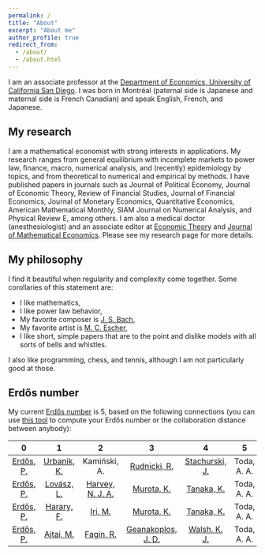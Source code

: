 ```yaml
---
permalink: /
title: "About"
excerpt: "About me"
author_profile: true
redirect_from: 
  - /about/
  - /about.html
---
```


I am an associate professor at the [Department of Economics, University of California San Diego](http://economics.ucsd.edu/). I was born in Montréal (paternal side is Japanese and maternal side is French Canadian) and speak English, French, and Japanese.

## My research
I am a mathematical economist with strong interests in applications. My research ranges from general equilibrium with incomplete markets to power law, finance, macro, numerical analysis, and (recently) epidemiology by topics, and from theoretical to numerical and empirical by methods. I have published papers in journals such as Journal of Political Economy, Journal of Economic Theory, Review of Financial Studies, Journal of Financial Economics, Journal of Monetary Economics, Quantitative Economics, American Mathematical Monthly, SIAM Journal on Numerical Analysis, and Physical Review E, among others. I am also a medical doctor (anesthesiologist) and an associate editor at [Economic Theory](https://www.springer.com/journal/199) and [Journal of Mathematical Economics](https://www.journals.elsevier.com/journal-of-mathematical-economics). Please see my research page for more details.

## My philosophy
I find it beautiful when regularity and complexity come together. Some corollaries of this statement are:

- I like mathematics,
- I like power law behavior,
- My favorite composer is [J. S. Bach](https://en.wikipedia.org/wiki/Johann_Sebastian_Bach),
- My favorite artist is [M. C. Escher](https://mcescher.com/),
- I like short, simple papers that are to the point and dislike models with all sorts of bells and whistles.

I also like programming, chess, and tennis, although I am not particularly good at those.

## Erdős number
My current [Erdős number](http://en.wikipedia.org/wiki/Erd%C5%91s_number) is 5, based on the following connections (you can use [this tool](https://mathscinet.ams.org/mathscinet/freeTools.html) to compute your Erdős number or the collaboration distance between anybody):

| 0 | 1 |	2 | 3 |	4 |	5 |
| :---: | :---: | :---: | :---: | :---: | :---: |
| [Erdős, P.](http://en.wikipedia.org/wiki/Paul_Erd%C5%91s) |	[Urbanik, K.](https://en.wikipedia.org/wiki/Kazimierz_Urbanik) |	Kamiński, A. |	[Rudnicki, R.](https://www.impan.pl/~rudnicki/) |	[Stachurski, J.](http://johnstachurski.net/) |	Toda, A. A. |
| [Erdős, P.](http://en.wikipedia.org/wiki/Paul_Erd%C5%91s) |	[Lovász, L.](http://www.cs.elte.hu/~lovasz/) |	[Harvey, N. J. A.](https://www.cs.ubc.ca/~nickhar/) |	[Murota, K.](http://www.comp.tmu.ac.jp/kzmurota/index.en.html) |	[Tanaka, K.](https://sites.google.com/site/ketanakahp/) |	Toda, A. A. |
| [Erdős, P.](http://en.wikipedia.org/wiki/Paul_Erd%C5%91s) |	[Harary, F.](https://en.wikipedia.org/wiki/Frank_Harary) |	[Iri, M.](https://simple.wikipedia.org/wiki/Masao_Iri) |	[Murota, K.](http://www.comp.tmu.ac.jp/kzmurota/index.en.html) |	[Tanaka, K.](https://sites.google.com/site/ketanakahp/) |	Toda, A. A. |
| [Erdős, P.][Erdos] |	[Ajtai, M.](https://en.wikipedia.org/wiki/Mikl%C3%B3s_Ajtai) |	[Fagin, R.](https://en.wikipedia.org/wiki/Ronald_Fagin) |	[Geanakoplos, J. D.](https://economics.yale.edu/people/faculty/john-geanakoplos) |	[Walsh, K. J.](https://sites.google.com/site/kieranjameswalsh/) |	Toda, A. A. |

[Erdos]: http://en.wikipedia.org/wiki/Paul_Erd%C5%91s
